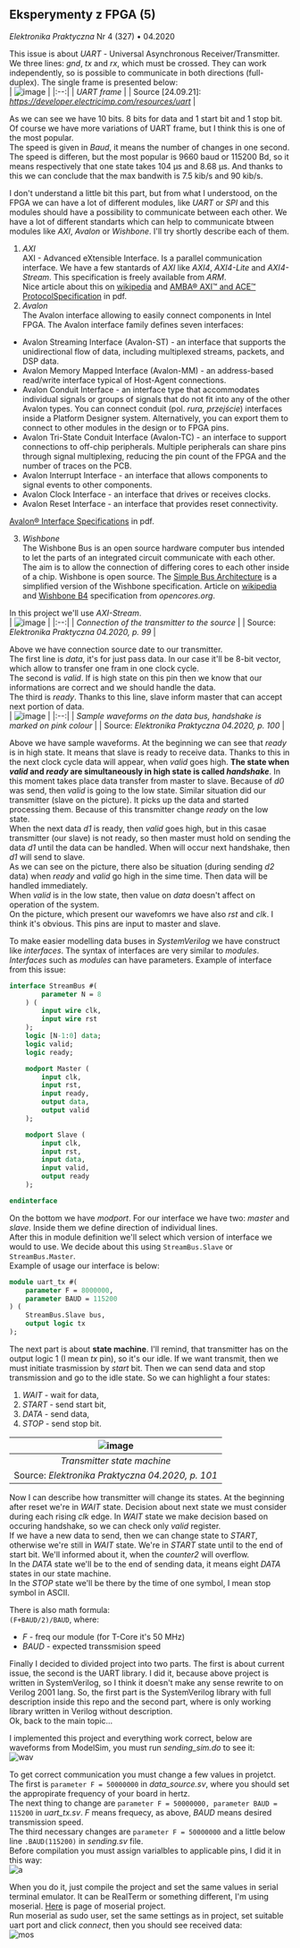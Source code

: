 ## Eksperymenty z FPGA (5)
*Elektronika Praktyczna* Nr 4 (327) • 04.2020

This issue is about *UART* - Universal Asynchronous Receiver/Transmitter. We
three lines: *gnd*, *tx* and *rx*, which must be crossed. They can work
independently, so is possible to communicate in both directions (full-duplex). 
The single frame is presented below: <br/>
| ![image](https://user-images.githubusercontent.com/43972902/134699903-b9f9b657-81c6-4500-b85e-43e11f726c26.png) |
|:--:|
| *UART frame* |
| Source [24.09.21]: *https://developer.electricimp.com/resources/uart* |

As we can see we have 10 bits. 8 bits for data and 1 start bit and 1 stop bit.
Of course we have more variations of UART frame, but I think this is one of the
most popular. <br/>
The speed is given in *Baud*, it means the number of changes in one second. The
speed is differen, but the most popular is 9660 baud or 115200 Bd, so it means
respectively that one state takes 104 µs and 8.68 µs. And thanks to this we can
conclude that the max bandwith is 7.5 kib/s and 90 kib/s. <br/>

I don't understand a little bit this part, but from what I understood, on the 
FPGA we can have a lot of different modules, like *UART* or *SPI* and this
modules should have a possibility to communicate between each other. We have a
lot of different standarts which can help to communicate btween modules like 
*AXI*, *Avalon* or *Wishbone*. I'll try shortly describe each of them.
1. *AXI* <br/> AXI - Advanced eXtensible Interface. Is a parallel communication 
interface. We have a few stantards of *AXI* like *AXI4*, *AXI4-Lite* and 
*AXI4-Stream*. This specification is freely available from *ARM*. <br/> Nice
article about this on 
[wikipedia](https://en.wikipedia.org/wiki/Advanced_eXtensible_Interface) and
[AMBA® AXI™ and ACE™ ProtocolSpecification](http://www.gstitt.ece.ufl.edu/courses/fall15/eel4720_5721/labs/refs/AXI4_specification.pdf) 
in pdf.
2. *Avalon* <br/> The Avalon interface  allowing to easily connect components 
in Intel FPGA. The Avalon interface family defines seven interfaces:
- Avalon Streaming Interface (Avalon-ST) - an interface that supports the 
	unidirectional flow of data, including multiplexed streams, packets, and DSP 
	data.
- Avalon Memory Mapped Interface (Avalon-MM) - an address-based read/write 
	interface typical of Host-Agent connections.
- Avalon Conduit Interface - an interface type that accommodates individual 
	signals or groups of signals that do not fit into any of the other Avalon 
	types. You can connect conduit (pol. *rura, przejście*) interfaces inside a
	Platform Designer system. Alternatively, you can export them to connect to 
	other modules in the design or to FPGA pins.
- Avalon Tri-State Conduit Interface (Avalon-TC) - an interface to support 
	connections to off-chip peripherals. Multiple peripherals can share pins 
	through signal multiplexing, reducing the pin count of the FPGA and the 
	number of traces on the PCB.
- Avalon Interrupt Interface - an interface that allows components to signal 
	events to other components.
- Avalon Clock Interface - an interface that drives or receives clocks.
- Avalon Reset Interface - an interface that provides reset connectivity.

[Avalon® Interface Specifications](https://www.intel.com/content/dam/www/programmable/us/en/pdfs/literature/manual/mnl_avalon_spec.pdf) in pdf.

3. *Wishbone* <br/> The Wishbone Bus is an open source hardware computer bus
intended to let the parts of an integrated circuit communicate with each other. 
The aim is to allow the connection of differing cores to each other inside of a 
chip. Wishbone is open source. The 
[Simple Bus Architecture](https://en.wikipedia.org/wiki/Simple_Bus_Architecture)
is a simplified version of the Wishbone specification. Article on 
[wikipedia](https://en.wikipedia.org/wiki/Wishbone_(computer_bus)) and 
[Wishbone B4](https://cdn.opencores.org/downloads/wbspec_b4.pdf) specification 
from *opencores.org*.

In this project we'll use *AXI-Stream*. <br/>
| ![image](https://user-images.githubusercontent.com/43972902/135598763-b4b1d829-7232-41cd-ad3d-15f93a01bb2d.png) |
|:--:|
| *Connection of the transmitter to the source* |
| Source: *Elektronika Praktyczna 04.2020, p. 99* |

Above we have connection source date to our transmitter. <br/>
The first line is *data*, it's for just pass data. In our case it'll be 8-bit 
vector, which allow to transfer one fram in one clock cycle. <br/>
The second is *valid*. If is high state on this pin then we know that our
informations are correct and we should handle the data. <br/>
The third is *ready*. Thanks to this line, slave inform master that can accept
next portion of data. <br/>
| ![image](https://user-images.githubusercontent.com/43972902/135600946-18cccbff-1589-4953-9df9-20e09c35f4f6.png) |
|:--:|
| *Sample waveforms on the data bus, handshake is marked on pink colour* |
| Source: *Elektronika Praktyczna 04.2020, p. 100* |

Above we have sample waveforms. At the beginning we can see that *ready* is in
high state. It means that slave is ready to receive data. Thanks to this in the
next clock cycle data will appear, when *valid* goes high. **The state when 
*valid* and *ready* are simultaneously in high state is called *handshake***. In
this moment takes place data transfer from master to slave. Because of *d0* was
send, then *valid* is going to the low state. Similar situation did our
transmitter (slave on the picture). It picks up the data and started processing
them. Because of this transmitter change *ready* on the low state. <br/>
When the next data *d1* is ready, then *valid* goes high, but in this casae
transmitter (our slave) is not ready, so then master must hold on sending the
data *d1* until the data can be handled. When will occur next handshake, then
*d1* will send to slave. <br/>
As we can see on the picture, there also be situation (during sending *d2* data)
when *ready* and *valid* go high in the sime time. Then data will be handled
immediately. <br/>
When *valid* is in the low state, then value on *data* doesn't affect on 
operation of the system. <br/>
On the picture, which present our wavefomrs we have also *rst* and *clk*. I 
think it's obvious. This pins are input to master and slave. <br/>

To make easier modelling data buses in *SystemVerilog* we have construct like
*interfaces*. The syntax of interfaces are very similar to *modules*. *Interfaces*
such as *modules* can have parameters. Example of interface from this issue: <br/>
```SystemVerilog
interface StreamBus #(
		parameter N = 8
	) (
		input wire clk,
		input wire rst
	);
	logic [N-1:0] data;
	logic valid;
	logic ready;

	modport Master (
		input clk,
		input rst,
		input ready,
		output data,
		output valid
	);

	modport Slave (
		input clk,
		input rst,
		input data,
		input valid,
		output ready
	);

endinterface
```

On the bottom we have *modport*. For our interface we have two: *master* and 
*slave*. Inside them we define direction of individual lines. <br/>
After this in module definition we'll select which version of interface we would
to use. We decide about this using `StreamBus.Slave` or `StreamBus.Master`. <br/>
Example of usage our interface is below: <br/>
```SystemVerilog
module uart_tx #( 
	parameter F = 8000000,
	parameter BAUD = 115200
) (
	StreamBus.Slave bus,
	output logic tx
);
```

The next part is about **state machine**. I'll remind, that transmitter has on
the output logic 1 (I mean *tx* pin), so it's our idle. If we want transmit, 
then we must initiate trasmission by *start* bit. Then we can send data and stop
transmission and go to the idle state. So we can highlight a four states: <br/>
1. *WAIT* - wait for data,
2. *START* - send start bit, 
3. *DATA* - send data,
4. *STOP* - send stop bit.

| ![image](https://user-images.githubusercontent.com/43972902/135840178-6f3e7608-3747-443f-aca5-03506a9252ff.png) |
|:--:|
| *Transmitter state machine* |
| Source: *Elektronika Praktyczna 04.2020, p. 101* |

Now I can describe how transmitter will change its states. At the beginning 
after reset we're in *WAIT* state. Decision about next state we must consider
during each rising *clk* edge. In *WAIT* state we make decision based on 
occuring handshake, so we can check only *valid* register. <br/>
If we have a new data to send, then we can change state to *START*, otherwise
we're still in *WAIT* state. We're in *START* state until to the end of start 
bit. We'll informed about it, when the *counter2* will overflow. <br/>
In the *DATA* state we'll be to the end of sending data, it means eight *DATA*
states in our state machine. <br/>
In the *STOP* state we'll be there by the time of one symbol, I mean stop symbol
in ASCII. 

There is also math formula: <br/>
`(F+BAUD/2)/BAUD`, where: <br/>
- *F* - freq our module (for T-Core it's 50 MHz)
- *BAUD* - expected transsmision speed

Finally I decided to divided project into two parts. The first is about current
issue, the second is the UART library. I did it, because above project is written
in SystemVerilog, so I think it doesn't make any sense rewrite to on Verilog
2001 lang. So, the first part is the SystemVerilog library with full description
inside this repo and the second part, where is only working library written in
Verilog without description. <br/>
Ok, back to the main topic... <br/>

I implemented this project and everything work correct, below are waveforms from
ModelSim, you must run *sending_sim.do* to see it: <br/>
![wav](https://user-images.githubusercontent.com/43972902/136406943-4f850643-0293-428d-9e40-c22eb765fed9.png)

To get correct communication you must change a few values in projetct. <br/>
The first is `parameter F = 50000000` in *data_source.sv*, where you should set
the appropirate frequency of your board in hertz. <br/>
The next thing to change are `parameter F = 50000000, parameter BAUD = 115200` 
in *uart_tx.sv*. *F* means frequecy, as above, *BAUD* means desired transmission
speed. <br/>
The third necessary changes are `parameter F = 50000000` and a little below line 
`.BAUD(115200)` in *sending.sv* file. <br/>
Before compilation you must assign varialbles to applicable pins, I did it in
this way: <br/>
![a](https://user-images.githubusercontent.com/43972902/136534318-106a4a25-3be8-4255-9aaf-5abf62fb8dfd.png)

When you do it, just compile the project and set the same values in serial
terminal emulator. It can be RealTerm or something different, I'm using moserial.
[Here](https://wiki.gnome.org/action/show/Apps/Moserial?action=show&redirect=moserial)
is page of moserial project. <br/>
Run moserial as sudo user, set the same settings as in project, set suitable 
uart port and click *connect*, then you should see received data: <br/>
![mos](https://user-images.githubusercontent.com/43972902/136533798-20cef9bb-5898-491f-a172-d36cc294a513.png)

